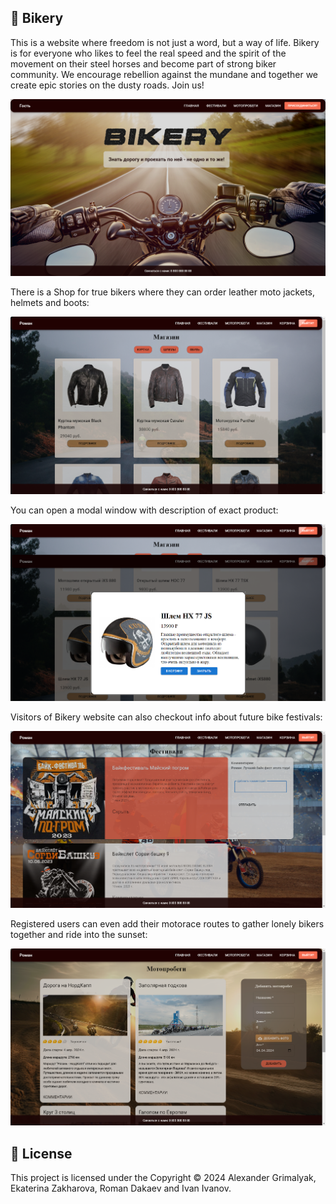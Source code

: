 ## 🚀 Bikery 
This is a website where freedom is not just a word, but a way of life. Bikery is for everyone who likes to feel the real speed and the spirit of the movement on their steel horses and become part of strong biker community. We encourage rebellion against the mundane and together we create epic stories on the dusty roads. Join us!

![screenshot](./screenshot.png)

There is a Shop for true bikers where they can order leather moto jackets, helmets and boots:

![screen_shop](./screen_shop.png)

You can open a modal window with description of exact product:

![screen_shop](./screen_modal.png)

Visitors of Bikery website can also checkout info about future bike festivals:

![screen_fests](./screen_fests.png)

Registered users can even add their motorace routes to gather lonely bikers together and ride into the sunset:

![screen_fests](./screen_races.png)

## 📝 License

This project is licensed under the Copyright © 2024 Alexander Grimalyak, Ekaterina Zakharova, Roman Dakaev and Ivan Ivanov.
